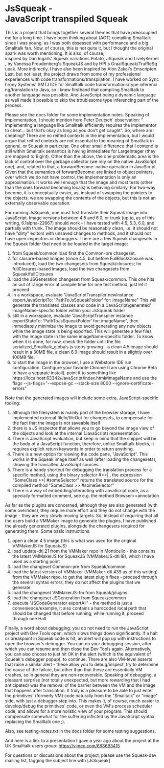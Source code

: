 # JsSqueak - JavaScript transpiled Squeak

This is a project that brings together several themes that have preoccupied me for a long time.
I have been thinking about (AOT) compiling Smalltalk since I was young, as I was both obsessed with performance and a big Smalltalk fan.
Now, of course, this is not quite it, but I thought the original spark was worth mentioning.
It is also, of course, inspired by Dan Ingalls' Squeak variations Potato, JSqueak and LivelyKernel, by Vanessa Freudenberg's SqueakJS and by HPI's GraalSqueak/TruffleSqueak.
More indirectly, I have also been inspired by Alon Zakai's Emscripten.
Last, but not least, the project draws from some of my professional experiences with code transformations/transpilation: I have worked on Synchrony Systems' SMTJ IDE for Smalltalk code transformations/type inferencing/translation to Java, so I knew firsthand that compiling Smalltalk to another language was possible. And JavaScript being a dynamic language as well made it possible to skip the troublesome type inferencing part of the process.

Please see the docs folder for some implementation notes. Speaking of implementation, I should mention here Peter Deutsch' observation: “ implementing a language like Smalltalk efficiently requires the
implementor to cheat... but that’s okay as long as you don’t get caught”. So, where am I cheating? There are no reified contexts in the implementation, but I would argue that reified contexts are not essential to the meaning of Smalltalk in general, or Squeak in particular.
One other small difference that I contend is still within Smalltalk semantics is having immediates for LargeInteger (they are mapped to BigInt).
Other than the above, the one problematic area is the lack of control over the garbage collector (we rely on the native JavaScript one), and, related to that, a forwardBecome: native operation in JavaScript. Given that the semantics of forwardBecome: are linked to object pointers, over which we do not have control, the implementation is only an approximation. It works well enough that the image and most tests (other than the ones forward becoming locals) is behaving similarly.
For two-way become, it is conceptually easier, as, instead of swapping the pointers to the objects, we are swapping the contents of the objects, but this is not an externally observable operation.

For running JsSqueak, one must first translate their Squeak image into JavaScript.
Image versions between 4.5 and 6.0, or trunk (up to, as of this writing, 6.1alpha-22667) should work - I have tested with 4.5, 5.3, 6.0, and partially with trunk.
The image should be reasonably clean, i.e. it should not have "dirty" editors with unsaved changes to methods, and it should not have open inspectors or debuggers.
There are a few Squeak changesets in the Squeak folder that need to be loaded in the target image:
1. from Squeak/common load first the Common-pre changeset.
2. for closure-based images (since 4.5, but before FullBlockClosure was introduced), load the two changesets from Squeak/closures; for fullClosures-based images, load the two changesets from Squeak/fullClosures
3. load the JSGeneration changeset from Squeak/common. This one hits an out of range error at compile time for one test method, just let it proceed
4. in a workspace, evaluate "JavaScriptTranspiler newInstance exportJavaScriptTo: 'PathToJsSqueakFolder\' for: imageName"
   This will generate the translated classes and code in a 'JavaScript\generated\' imageName-specific folder within your JsSqueak folder
5. still in a workspace, evaluate "JavaScriptTranspiler instance exportStateTo: 'PathToJsSqueakFolder\' for: imageName", then immediately minimize the image to avoid generating any new objects while the image state is being exported.
   This will generate a few files with the image state in the same imageName-specific folder. To know when it is done, for now, check the folder until the file serialized_Smalltalk_globals.js stops growing - a clean 4.5 image should result in a 30MB file, a clean 6.0 image should result in a slightly over 100MB file.
6. to start the image in the browser, I use a Webstorm IDE run configuration. Configure your favorite Chrome (I am using Chrome Beta to have a separate install), point it to something like https://localhost:63342/JavaScript/index.html#imageName
   and use the flags --js-flags="--expose-gc --stack-size 8000 --ignore-certificate-errors"


Note that the generated images will include some extra, JavaScript-specific tooling: 
1. although the filesystem is mainly part of the browser storage, I have implemented external fileIn/fileOut for changesets, to compensate for the fact that the image is not saveable itself
2. there is a JS inspector that allows you to go beyond the image view of the objects and look at the internal (JavaScript) representation. 
3. There is JavaScript evaluation, but keep in mind that the snippet will be the body of a JavaScript function, therefore, unlike Smalltalk blocks, it requires explicit return keywords in order to return anything.
4. There is a new option for viewing the code pane, "JavaScript". This works in the Squeak image itself as well (after loading the changesets), showing the transalted JavaScript sources.
5. There is a handy shortcut for debugging the translation process for a specific method, using the binary selector #>>| , the expression "SomeClass >>| #someSelector" returns the translated source for the compiled method "SomeClass >> #someSelector"
6. There is a way of embedding/interacting with JavaScript code, as a specially formatted comment, see e.g. the method Browser>>annotation
	 
	 
As far as the plugins are concerned, although they are also generated (with some overrides), they require more effort and they do not change with the image - they are very slowly moving targets.
So, instead of requiring that all the users build a VMMaker image to generate the plugins, I have published the already generated plugins, alongside the changesets required for generating them. Some basic instructions:
1. open a clean 4.5 image (this is what was used for the original VMMakerJS for SqueakJS) 
2. load update-dtl.21 from the VMMaker repo in Monticello - this contains the latest VMMakerJS for SqueakJS (VMMakerJS-dtl.18), which I have used as a starting point
3. load the changeset Common-pre from Squeak/common
4. load the latest version of VMMaker (VMMaker-dtl.439 as of this writing) from the VMMaker repo, to get the latest plugin fixes - proceed through the several syntax errors, they do not affect the plugins that we generate
5. load the changeset VMMakerJS-fm from Squeak/plugins
6. load the changeset JSGeneration from Squeak/common
7. execute "JSCodeGenerator exportAll" - the method is just a convenience/example, it also contains a hardcoded local path that should be changed that before running; while running it, proceed through one Halt


Finally, a word about debugging: you do not need to run the JavaScript project with Dev Tools open, which slows things down significantly. 
If a halt or breakpoint in Squeak code is hit, an alert will pop up with instructions to open the browser's debugger. You can do your debugging session, after which you can resume and then close the Dev Tools again.
Alternatively, you can also choose to just hit OK in the alert (which is the equivalent of Squeak's debugger popup), to continue.
There are also VM-level asserts that raise a similar alert - these allow you to debug/inspect, try to determine the cause of the failure, but other than that these are essentially VM crashes, so in general they are non-recoverable.
Speaking of debugging, a pleasant surprise (not totally unexpected, but more rewarding that I had anticipated) was the removal of the barrier between the VM and the image that happens after translation. It truly is a pleasure to be able to just enter the primitives' (formerly VM) code naturally from the "Smalltalk" or "image" side, with just a debugger step into. This makes it, of course, much easier to develop/debug the primitives' code, or even the VM's process scheduler code, and allows for a more holistic view of your program. 
This should compensate somewhat for the suffering inflicted by the JavaScript syntax replacing the Smalltalk one ;).

Also, see testing-notes.txt in the docs folder for some testing suggestions.

And here is a link to a presentation I gave a year ago about the project at the UK Smalltalk users group: https://vimeo.com/663693415

For questions or discussions about the project, please use the Squeak-dev mailing list, tagging the subject line with [JsSqueak]